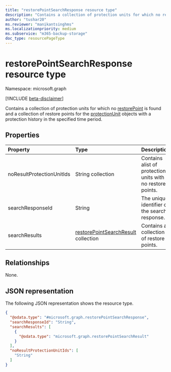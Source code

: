 ```yaml
---
title: "restorePointSearchResponse resource type"
description: "Contains a collection of protection units for which no restore point is found and a collection of restore points for the protectionUnit objects with a protection history in the specified time period."
author: "tushar20"
ms.reviewer: "manikantsinghms"
ms.localizationpriority: medium
ms.subservice: "m365-backup-storage"
doc_type: resourcePageType
---
```


# restorePointSearchResponse resource type

Namespace: microsoft.graph

[!INCLUDE [beta-disclaimer](../../includes/beta-disclaimer.md)]


Contains a collection of protection units for which no [restorePoint](../resources/restorepoint.md) is found and a collection of restore points for the [protectionUnit](../resources/protectionunitbase.md) objects with a protection history in the specified time period.


## Properties
|Property|Type|Description|
|:---|:---|:---|
|noResultProtectionUnitIds|String collection|Contains  alist of protection units with no restore points.|
|searchResponseId|String|The unique identifier of the search response.|
|searchResults|[restorePointSearchResult](../resources/restorepointsearchresult.md) collection|Contains a collection of restore points.|

## Relationships
None.

## JSON representation
The following JSON representation shows the resource type.
<!-- {
  "blockType": "resource",
  "@odata.type": "microsoft.graph.restorePointSearchResponse"
}
-->
``` json
{
  "@odata.type": "#microsoft.graph.restorePointSearchResponse",
  "searchResponseId": "String",
  "searchResults": [
    {
      "@odata.type": "microsoft.graph.restorePointSearchResult"
    }
  ],
  "noResultProtectionUnitIds": [
    "String"
  ]
}
```

